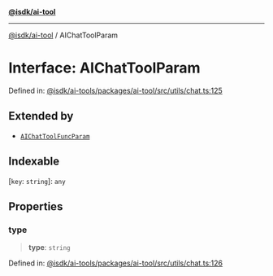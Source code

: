 [**@isdk/ai-tool**](../README.md)

***

[@isdk/ai-tool](../globals.md) / AIChatToolParam

# Interface: AIChatToolParam

Defined in: [@isdk/ai-tools/packages/ai-tool/src/utils/chat.ts:125](https://github.com/isdk/ai-tool.js/blob/d0765f898f217d97c57c6949502b4a7bef5dce5e/src/utils/chat.ts#L125)

## Extended by

- [`AIChatToolFuncParam`](AIChatToolFuncParam.md)

## Indexable

\[`key`: `string`\]: `any`

## Properties

### type

> **type**: `string`

Defined in: [@isdk/ai-tools/packages/ai-tool/src/utils/chat.ts:126](https://github.com/isdk/ai-tool.js/blob/d0765f898f217d97c57c6949502b4a7bef5dce5e/src/utils/chat.ts#L126)
